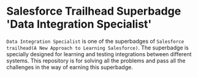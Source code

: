# Salesforce Trailhead Superbadge 'Data Integration Specialist'
`Data Integration Specialist` is one of the superbadges of `Salesforce` `trailhead(A New Approach to Learning Salesforce)`. The superbadge is specially designed for learning and testing integrations between different systems.
This repository is for solving all the problems and pass all the challenges in the way of earning this superbadge.
